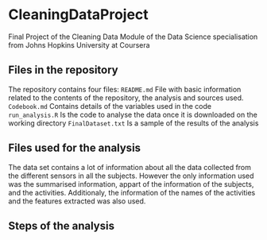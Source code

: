 # CleaningDataProject
Final Project of the Cleaning Data Module of the Data Science specialisation from Johns Hopkins University at Coursera

## Files in the repository
The repository contains four files:
`README.md` File with basic information related to the contents of the repository, the analysis and sources used.
`Codebook.md` Contains details of the variables used in the code
`run_analysis.R` Is the code to analyse the data once it is downloaded on the working directory 
`FinalDataset.txt` Is a sample of the results of the analysis

## Files used for the analysis
The data set contains a lot of information about all the data collected from the different sensors in all the subjects. However the only information used was the summarised information, appart of the information of the subjects, and the activities. Additionaly, the information of the names of the activities and the features extracted was also used.  


## Steps of the analysis

